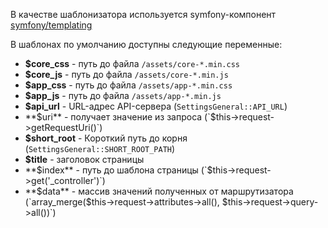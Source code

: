 В качестве шаблонизатора используется symfony-компонент [symfony/templating](https://github.com/symfony/templating)

В шаблонах по умолчанию доступны следующие переменные:
- **$core_css** - путь до файла `/assets/core-*.min.css`
- **$core_js** - путь до файла `/assets/core-*.min.js`
- **$app_css** - путь до файла `/assets/app-*.min.css`
- **$app_js** - путь до файла `/assets/app-*.min.js`
- **$api_url** - URL-адрес API-сервера (`SettingsGeneral::API_URL`)
- **$uri** - получает значение из запроса (`$this->request->getRequestUri()`)
- **$short_root** - Короткий путь до корня (`SettingsGeneral::SHORT_ROOT_PATH`)
- **$title** - заголовок страницы
- **$index** - путь до шаблона страницы (`$this->request->get('_controller')`)
- **$data** - массив значений полученных от маршрутизатора (`array_merge($this->request->attributes->all(), $this->request->query->all())`)